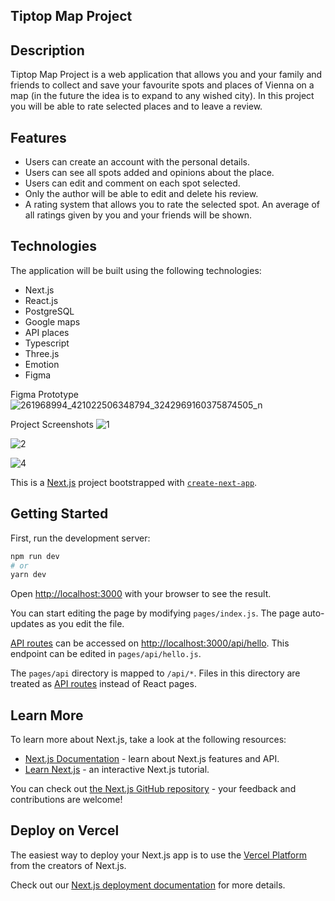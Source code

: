 
## Tiptop Map Project

## Description
Tiptop Map Project is a web application that allows you and your family and friends to collect and save your favourite spots and places of Vienna on a map (in the future the idea is to expand to any wished city). 
In this project you will be able to rate selected places and to leave a review.

## Features
- Users can create an account with the personal details.
- Users can see all spots added and opinions about the place.
- Users can edit and comment on each spot selected. 
- Only the author will be able to edit and delete his review.
- A rating system that allows you to rate the selected spot. An average of all ratings given by you and your friends will be shown.

## Technologies
The application will be built using the following technologies:

- Next.js
- React.js
- PostgreSQL
- Google maps
- API places
- Typescript
- Three.js
- Emotion
- Figma

Figma Prototype
![261968994_421022506348794_3242969160375874505_n](https://user-images.githubusercontent.com/77852951/143866053-4e3272a9-252a-4424-8bce-5c5fe1cfca45.png)


Project Screenshots
![1](https://user-images.githubusercontent.com/77852951/143866104-e488c94c-f86b-4120-b155-9897e1fafe8a.jpg)



![2](https://user-images.githubusercontent.com/77852951/143866129-a1848751-bce2-4fb8-b03f-ec66dff9c7e8.jpg)


![4](https://user-images.githubusercontent.com/77852951/143866145-381c27b4-2bc4-4b3f-ba5a-c4ec620ea542.jpg)




This is a [Next.js](https://nextjs.org/) project bootstrapped with [`create-next-app`](https://github.com/vercel/next.js/tree/canary/packages/create-next-app).

## Getting Started

First, run the development server:

```bash
npm run dev
# or
yarn dev
```

Open [http://localhost:3000](http://localhost:3000) with your browser to see the result.

You can start editing the page by modifying `pages/index.js`. The page auto-updates as you edit the file.

[API routes](https://nextjs.org/docs/api-routes/introduction) can be accessed on [http://localhost:3000/api/hello](http://localhost:3000/api/hello). This endpoint can be edited in `pages/api/hello.js`.

The `pages/api` directory is mapped to `/api/*`. Files in this directory are treated as [API routes](https://nextjs.org/docs/api-routes/introduction) instead of React pages.

## Learn More

To learn more about Next.js, take a look at the following resources:

- [Next.js Documentation](https://nextjs.org/docs) - learn about Next.js features and API.
- [Learn Next.js](https://nextjs.org/learn) - an interactive Next.js tutorial.

You can check out [the Next.js GitHub repository](https://github.com/vercel/next.js/) - your feedback and contributions are welcome!

## Deploy on Vercel

The easiest way to deploy your Next.js app is to use the [Vercel Platform](https://vercel.com/new?utm_medium=default-template&filter=next.js&utm_source=create-next-app&utm_campaign=create-next-app-readme) from the creators of Next.js.

Check out our [Next.js deployment documentation](https://nextjs.org/docs/deployment) for more details.

